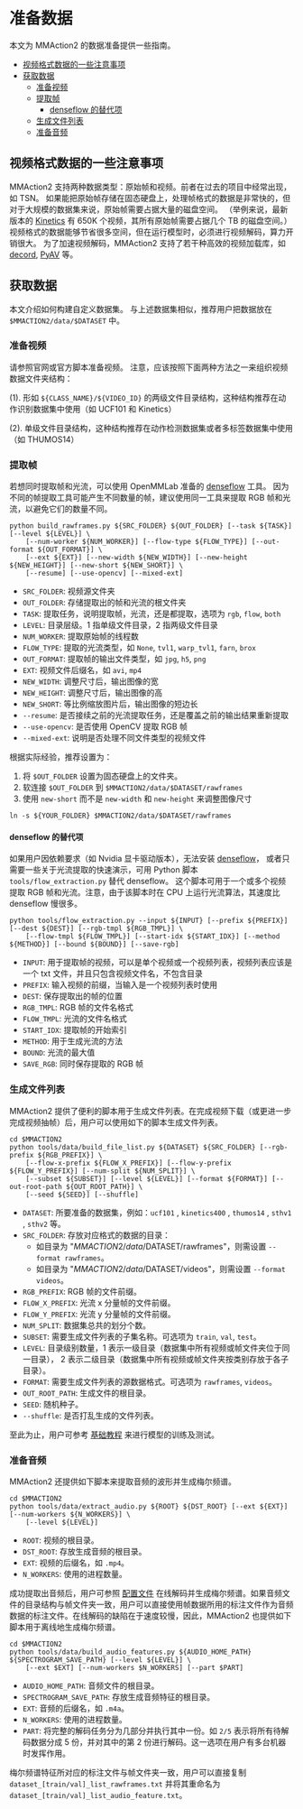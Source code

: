 # 准备数据

本文为 MMAction2 的数据准备提供一些指南。

<!-- TOC -->

- [视频格式数据的一些注意事项](#视频格式数据的一些注意事项)
- [获取数据](#获取数据)
  - [准备视频](#准备视频)
  - [提取帧](#提取帧)
    - [denseflow 的替代项](#denseflow-的替代项)
  - [生成文件列表](#生成文件列表)
  - [准备音频](#准备音频)

<!-- TOC -->

## 视频格式数据的一些注意事项

MMAction2 支持两种数据类型：原始帧和视频。前者在过去的项目中经常出现，如 TSN。
如果能把原始帧存储在固态硬盘上，处理帧格式的数据是非常快的，但对于大规模的数据集来说，原始帧需要占据大量的磁盘空间。
（举例来说，最新版本的 [Kinetics](https://deepmind.com/research/open-source/open-source-datasets/kinetics/) 有 650K 个视频，其所有原始帧需要占据几个 TB 的磁盘空间。）
视频格式的数据能够节省很多空间，但在运行模型时，必须进行视频解码，算力开销很大。
为了加速视频解码，MMAction2 支持了若干种高效的视频加载库，如 [decord](https://github.com/zhreshold/decord), [PyAV](https://github.com/PyAV-Org/PyAV) 等。

## 获取数据

本文介绍如何构建自定义数据集。
与上述数据集相似，推荐用户把数据放在 `$MMACTION2/data/$DATASET` 中。

### 准备视频

请参照官网或官方脚本准备视频。
注意，应该按照下面两种方法之一来组织视频数据文件夹结构：

(1). 形如 `${CLASS_NAME}/${VIDEO_ID}` 的两级文件目录结构，这种结构推荐在动作识别数据集中使用（如 UCF101 和 Kinetics）

(2). 单级文件目录结构，这种结构推荐在动作检测数据集或者多标签数据集中使用（如 THUMOS14）

### 提取帧

若想同时提取帧和光流，可以使用 OpenMMLab 准备的 [denseflow](https://github.com/open-mmlab/denseflow) 工具。
因为不同的帧提取工具可能产生不同数量的帧，建议使用同一工具来提取 RGB 帧和光流，以避免它们的数量不同。

```shell
python build_rawframes.py ${SRC_FOLDER} ${OUT_FOLDER} [--task ${TASK}] [--level ${LEVEL}] \
    [--num-worker ${NUM_WORKER}] [--flow-type ${FLOW_TYPE}] [--out-format ${OUT_FORMAT}] \
    [--ext ${EXT}] [--new-width ${NEW_WIDTH}] [--new-height ${NEW_HEIGHT}] [--new-short ${NEW_SHORT}] \
    [--resume] [--use-opencv] [--mixed-ext]
```

- `SRC_FOLDER`: 视频源文件夹
- `OUT_FOLDER`: 存储提取出的帧和光流的根文件夹
- `TASK`: 提取任务，说明提取帧，光流，还是都提取，选项为 `rgb`, `flow`, `both`
- `LEVEL`: 目录层级。1 指单级文件目录，2 指两级文件目录
- `NUM_WORKER`: 提取原始帧的线程数
- `FLOW_TYPE`: 提取的光流类型，如 `None`, `tvl1`, `warp_tvl1`, `farn`, `brox`
- `OUT_FORMAT`: 提取帧的输出文件类型，如 `jpg`, `h5`, `png`
- `EXT`: 视频文件后缀名，如 `avi`, `mp4`
- `NEW_WIDTH`: 调整尺寸后，输出图像的宽
- `NEW_HEIGHT`: 调整尺寸后，输出图像的高
- `NEW_SHORT`: 等比例缩放图片后，输出图像的短边长
- `--resume`: 是否接续之前的光流提取任务，还是覆盖之前的输出结果重新提取
- `--use-opencv`: 是否使用 OpenCV 提取 RGB 帧
- `--mixed-ext`: 说明是否处理不同文件类型的视频文件

根据实际经验，推荐设置为：

1. 将 `$OUT_FOLDER` 设置为固态硬盘上的文件夹。
2. 软连接 `$OUT_FOLDER` 到 `$MMACTION2/data/$DATASET/rawframes`
3. 使用 `new-short` 而不是 `new-width` 和 `new-height` 来调整图像尺寸

```shell
ln -s ${YOUR_FOLDER} $MMACTION2/data/$DATASET/rawframes
```

#### denseflow 的替代项

如果用户因依赖要求（如 Nvidia 显卡驱动版本），无法安装 [denseflow](https://github.com/open-mmlab/denseflow)，
或者只需要一些关于光流提取的快速演示，可用 Python 脚本 `tools/flow_extraction.py` 替代 denseflow。
这个脚本可用于一个或多个视频提取 RGB 帧和光流。注意，由于该脚本时在 CPU 上运行光流算法，其速度比 denseflow 慢很多。

```shell
python tools/flow_extraction.py --input ${INPUT} [--prefix ${PREFIX}] [--dest ${DEST}] [--rgb-tmpl ${RGB_TMPL}] \
    [--flow-tmpl ${FLOW_TMPL}] [--start-idx ${START_IDX}] [--method ${METHOD}] [--bound ${BOUND}] [--save-rgb]
```

- `INPUT`: 用于提取帧的视频，可以是单个视频或一个视频列表，视频列表应该是一个 txt 文件，并且只包含视频文件名，不包含目录
- `PREFIX`: 输入视频的前缀，当输入是一个视频列表时使用
- `DEST`: 保存提取出的帧的位置
- `RGB_TMPL`:  RGB 帧的文件名格式
- `FLOW_TMPL`: 光流的文件名格式
- `START_IDX`: 提取帧的开始索引
- `METHOD`: 用于生成光流的方法
- `BOUND`: 光流的最大值
- `SAVE_RGB`: 同时保存提取的 RGB 帧

### 生成文件列表

MMAction2 提供了便利的脚本用于生成文件列表。在完成视频下载（或更进一步完成视频抽帧）后，用户可以使用如下的脚本生成文件列表。

```shell
cd $MMACTION2
python tools/data/build_file_list.py ${DATASET} ${SRC_FOLDER} [--rgb-prefix ${RGB_PREFIX}] \
    [--flow-x-prefix ${FLOW_X_PREFIX}] [--flow-y-prefix ${FLOW_Y_PREFIX}] [--num-split ${NUM_SPLIT}] \
    [--subset ${SUBSET}] [--level ${LEVEL}] [--format ${FORMAT}] [--out-root-path ${OUT_ROOT_PATH}] \
    [--seed ${SEED}] [--shuffle]
```

- `DATASET`: 所要准备的数据集，例如：`ucf101` , `kinetics400` , `thumos14` , `sthv1` , `sthv2` 等。
- `SRC_FOLDER`: 存放对应格式的数据的目录：
  - 如目录为 "$MMACTION2/data/$DATASET/rawframes"，则需设置 `--format rawframes`。
  - 如目录为 "$MMACTION2/data/$DATASET/videos"，则需设置 `--format videos`。
- `RGB_PREFIX`: RGB 帧的文件前缀。
- `FLOW_X_PREFIX`: 光流 x 分量帧的文件前缀。
- `FLOW_Y_PREFIX`: 光流 y 分量帧的文件前缀。
- `NUM_SPLIT`: 数据集总共的划分个数。
- `SUBSET`: 需要生成文件列表的子集名称。可选项为 `train`, `val`, `test`。
- `LEVEL`: 目录级别数量，1 表示一级目录（数据集中所有视频或帧文件夹位于同一目录）， 2 表示二级目录（数据集中所有视频或帧文件夹按类别存放于各子目录）。
- `FORMAT`: 需要生成文件列表的源数据格式。可选项为 `rawframes`, `videos`。
- `OUT_ROOT_PATH`: 生成文件的根目录。
- `SEED`: 随机种子。
- `--shuffle`: 是否打乱生成的文件列表。

至此为止，用户可参考 [基础教程](getting_started.md) 来进行模型的训练及测试。

### 准备音频

MMAction2 还提供如下脚本来提取音频的波形并生成梅尔频谱。

```shell
cd $MMACTION2
python tools/data/extract_audio.py ${ROOT} ${DST_ROOT} [--ext ${EXT}] [--num-workers ${N_WORKERS}] \
    [--level ${LEVEL}]
```

- `ROOT`: 视频的根目录。
- `DST_ROOT`: 存放生成音频的根目录。
- `EXT`: 视频的后缀名，如 `.mp4`。
- `N_WORKERS`: 使用的进程数量。

成功提取出音频后，用户可参照 [配置文件](/configs/audio_recognition/tsn_r50_64x1x1_kinetics400_audio.py) 在线解码并生成梅尔频谱。如果音频文件的目录结构与帧文件夹一致，用户可以直接使用帧数据所用的标注文件作为音频数据的标注文件。在线解码的缺陷在于速度较慢，因此，MMAction2 也提供如下脚本用于离线地生成梅尔频谱。

```shell
cd $MMACTION2
python tools/data/build_audio_features.py ${AUDIO_HOME_PATH} ${SPECTROGRAM_SAVE_PATH} [--level ${LEVEL}] \
    [--ext $EXT] [--num-workers $N_WORKERS] [--part $PART]
```

- `AUDIO_HOME_PATH`: 音频文件的根目录。
- `SPECTROGRAM_SAVE_PATH`: 存放生成音频特征的根目录。
- `EXT`: 音频的后缀名，如 `.m4a`。
- `N_WORKERS`: 使用的进程数量。
- `PART`: 将完整的解码任务分为几部分并执行其中一份。如 `2/5` 表示将所有待解码数据分成 5 份，并对其中的第 2 份进行解码。这一选项在用户有多台机器时发挥作用。

梅尔频谱特征所对应的标注文件与帧文件夹一致，用户可以直接复制 `dataset_[train/val]_list_rawframes.txt` 并将其重命名为 `dataset_[train/val]_list_audio_feature.txt`。
